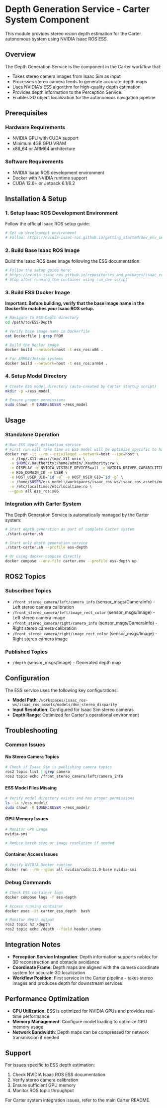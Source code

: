 # Depth Generation Service - Carter System Component

This module provides stereo vision depth estimation for the Carter autonomous system using NVIDIA Isaac ROS ESS.

## Overview

The Depth Generation Service is the component in the Carter workflow that:
- Takes stereo camera images from Isaac Sim as input
- Processes stereo camera feeds to generate accurate depth maps
- Uses NVIDIA's ESS algorithm for high-quality depth estimation
- Provides depth information to the Perception Service.
- Enables 3D object localization for the autonomous navigation pipeline

## Prerequisites

### Hardware Requirements
- NVIDIA GPU with CUDA support
- Minimum 4GB GPU VRAM
- x86_64 or ARM64 architecture

### Software Requirements
- NVIDIA Isaac ROS development environment
- Docker with NVIDIA runtime support
- CUDA 12.6+ or Jetpack 6.1/6.2

## Installation & Setup

### 1. Setup Isaac ROS Development Environment

Follow the official Isaac ROS setup guide:
```bash
# Set up development environment
# Follow: https://nvidia-isaac-ros.github.io/getting_started/dev_env_setup.html
```

### 2. Build Base Isaac ROS Image

Build the Isaac ROS base image following the ESS documentation:
```bash
# Follow the setup guide here:
# https://nvidia-isaac-ros.github.io/repositories_and_packages/isaac_ros_dnn_stereo_depth/isaac_ros_ess/index.html
# Stop after running the container using run_dev script
```

### 3. Build ESS Docker Image

**Important: Before building, verify that the base image name in the Dockerfile matches your Isaac ROS setup.**

```bash
# Navigate to ESS-Depth directory
cd /path/to/ESS-Depth

# Verify base image name in Dockerfile
cat Dockerfile | grep FROM

# Build the Docker image
docker build --network=host -t ess_ros:x86 .

# For ARM64/Jetson systems
docker build --network=host -t ess_ros:arm64 .
```

### 4. Setup Model Directory

```bash
# Create ESS model directory (auto-created by Carter startup script)
mkdir -p ~/ess_model

# Ensure proper permissions
sudo chown -R $USER:$USER ~/ess_model
```

## Usage

### Standalone Operation

```bash
# Run ESS depth estimation service
# First run will take time as ESS model will be optimize specific to hardware
docker run -it --rm --privileged --network=host --ipc=host \
  -v /tmp/.X11-unix:/tmp/.X11-unix \
  -v $HOME/.Xauthority:/home/admin/.Xauthority:rw \
  -e DISPLAY -e NVIDIA_VISIBLE_DEVICES=all -e NVIDIA_DRIVER_CAPABILITIES=all \
  -e ROS_DOMAIN_ID -e USER \
  -e HOST_USER_UID=`id -u` -e HOST_USER_GID=`id -g` \
  -v /home/$USER/ess_model:/workspaces/isaac_ros-ws/isaac_ros_assets/models/dnn_stereo_disparity \
  -v /etc/localtime:/etc/localtime:ro \
  --gpus all ess_ros:x86
```

### Integration with Carter System

The Depth Generation Service is automatically managed by the Carter system:

```bash
# Start depth generation as part of complete Carter system
./start-carter.sh

# Start only depth generation service
./start-carter.sh --profile ess-depth

# Or using docker-compose directly
docker compose --env-file carter.env --profile ess-depth up
```

## ROS2 Topics

### Subscribed Topics
- `/front_stereo_camera/left/camera_info` (sensor_msgs/CameraInfo) - Left stereo camera calibration
- `/front_stereo_camera/left/image_rect_color` (sensor_msgs/Image) - Left stereo camera image
- `/front_stereo_camera/right/camera_info` (sensor_msgs/CameraInfo) - Right stereo camera calibration
- `/front_stereo_camera/right/image_rect_color` (sensor_msgs/Image) - Right stereo camera image

### Published Topics
- `/depth` (sensor_msgs/Image) - Generated depth map

## Configuration

The ESS service uses the following key configurations:
- **Model Path**: `/workspaces/isaac_ros-ws/isaac_ros_assets/models/dnn_stereo_disparity`
- **Input Resolution**: Configured for Isaac Sim stereo cameras
- **Depth Range**: Optimized for Carter's operational environment

## Troubleshooting

### Common Issues

#### No Stereo Camera Topics
```bash
# Check if Isaac Sim is publishing camera topics
ros2 topic list | grep camera
ros2 topic echo /front_stereo_camera/left/camera_info
```

#### ESS Model Files Missing
```bash
# Verify model directory exists and has proper permissions
ls -la ~/ess_model/
sudo chown -R $USER:$USER ~/ess_model/
```

#### GPU Memory Issues
```bash
# Monitor GPU usage
nvidia-smi

# Reduce batch size or image resolution if needed
```

#### Container Access Issues
```bash
# Verify NVIDIA Docker runtime
docker run --rm --gpus all nvidia/cuda:11.0-base nvidia-smi
```

### Debug Commands
```bash
# Check ESS container logs
docker compose logs -f ess-depth

# Access running container
docker exec -it carter_ess_depth  bash

# Monitor depth output
ros2 topic hz /depth
ros2 topic echo /depth --field header.stamp
```

## Integration Notes

- **Perception Service Integration**: Depth information supports nvblox for 3D reconstruction and obstacle avoidance
- **Coordinate Frame**: Depth maps are aligned with the camera coordinate system for accurate 3D localization
- **Workflow Position**: First service in the Carter pipeline - takes stereo images and produces depth for downstream services

## Performance Optimization

- **GPU Utilization**: ESS is optimized for NVIDIA GPUs and provides real-time performance
- **Memory Management**: Configure model loading to optimize GPU memory usage
- **Network Bandwidth**: Depth maps can be compressed for network transmission if needed

## Support

For issues specific to ESS depth estimation:
1. Check NVIDIA Isaac ROS ESS documentation
2. Verify stereo camera calibration
3. Ensure sufficient GPU memory
4. Monitor ROS topic throughput

For Carter system integration issues, refer to the main Carter README.